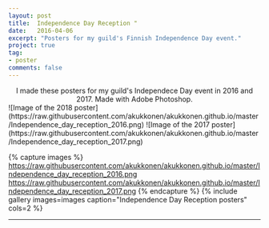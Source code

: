 ```yaml
---
layout: post
title:  Independence Day Reception "
date:   2016-04-06
excerpt: "Posters for my guild's Finnish Independence Day event."
project: true
tag:
- poster 
comments: false
---
```


<center>I made these posters for my guild's Independece Day event in 2016 and 2017. Made with Adobe Photoshop.</center>
![Image of the 2018 poster](https://raw.githubusercontent.com/akukkonen/akukkonen.github.io/master/Independence_day_reception_2016.png)
![Image of the 2017 poster](https://raw.githubusercontent.com/akukkonen/akukkonen.github.io/master/Independence_day_reception_2017.png)

{% capture images %}
	https://raw.githubusercontent.com/akukkonen/akukkonen.github.io/master/Independence_day_reception_2016.png
	https://raw.githubusercontent.com/akukkonen/akukkonen.github.io/master/Independence_day_reception_2017.png
{% endcapture %}
{% include gallery images=images caption="Independence Day Reception posters" cols=2 %}

---
